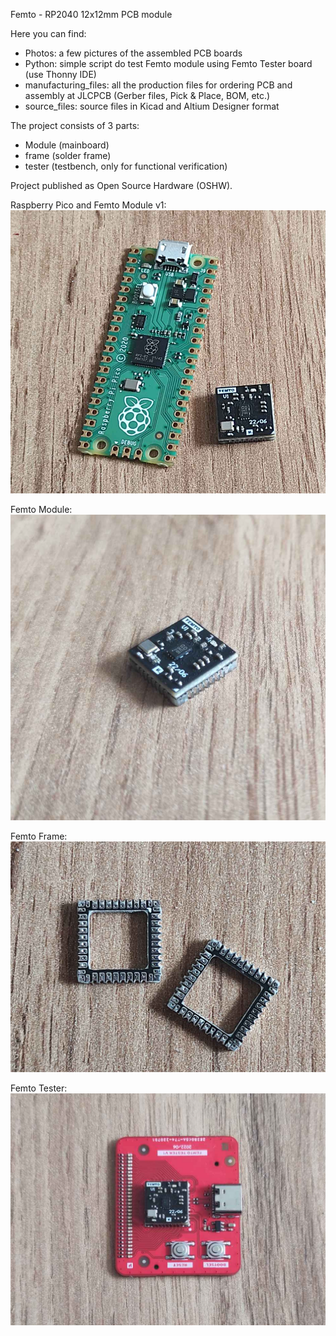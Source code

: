 Femto - RP2040 12x12mm PCB module

Here you can find:
- Photos: a few pictures of the assembled PCB boards
- Python: simple script do test Femto module using Femto Tester board (use Thonny IDE)
- manufacturing_files: all the production files for ordering PCB and assembly at JLCPCB (Gerber files, Pick & Place, BOM, etc.)
- source_files: source files in Kicad and Altium Designer format

The project consists of 3 parts:
- Module (mainboard)
- frame (solder frame)
- tester (testbench, only for functional verification)

Project published as Open Source Hardware (OSHW).

Raspberry Pico and Femto Module v1:
![Screenshot](Photos/Femto_Module_Raspberry_Pico_01.png)

Femto Module:
![Screenshot](Photos/Femto_module_06.png)

Femto Frame:
![Screenshot](Photos/Femto_frame_01.png)

Femto Tester:
![Screenshot](Photos/Femto_tester_05.png)
